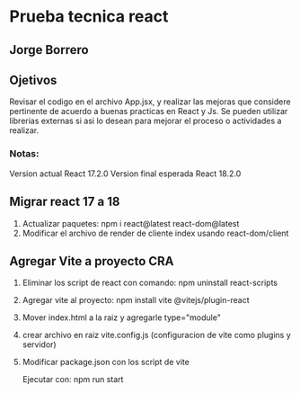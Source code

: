 # Prueba tecnica react
## Jorge Borrero

## Ojetivos

Revisar el codigo en el archivo App.jsx, y realizar las mejoras que considere pertinente de acuerdo a buenas practicas en React y Js.
Se pueden utilizar librerias externas si asi lo desean para mejorar el proceso o actividades a realizar.

### Notas:
Version actual React 17.2.0
Version final esperada React 18.2.0

## Migrar react 17 a 18
1. Actualizar paquetes: npm i react@latest react-dom@latest
2. Modificar el archivo de render de cliente index usando react-dom/client

##  Agregar Vite a proyecto CRA
1. Eliminar los script de react con comando: npm uninstall react-scripts
2. Agregar vite al proyecto: npm install vite @vitejs/plugin-react
3. Mover index.html a la raiz y agregarle type="module"
4. crear archivo en raiz vite.config.js (configuracion de vite como plugins y servidor)
5. Modificar package.json con los script de vite

   Ejecutar con: npm run start 
